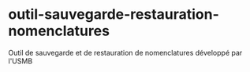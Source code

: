# outil-sauvegarde-restauration-nomenclatures
Outil de sauvegarde et de restauration de nomenclatures développé par l'USMB
